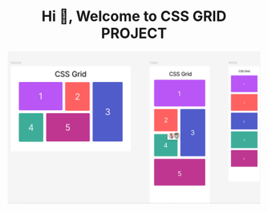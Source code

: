 
<h1 align="center">Hi 👋, Welcome to CSS GRID PROJECT</h1>

  ![logo](https://github.com/Shahzad33/gridProject/blob/main/cssGrid_image.png)
